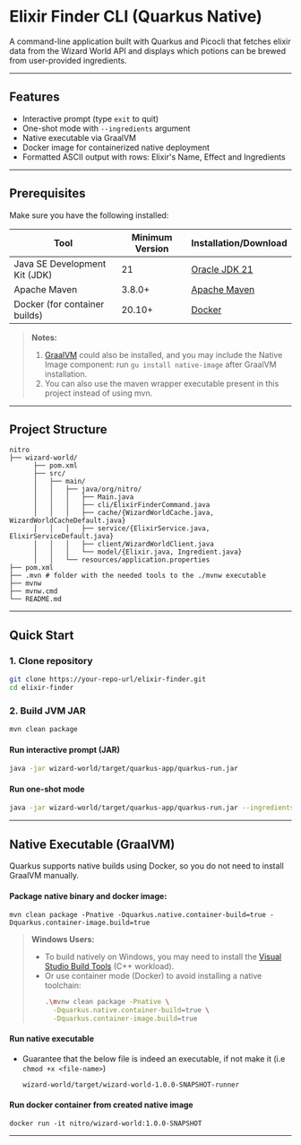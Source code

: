 # Elixir Finder CLI (Quarkus Native)

A command-line application built with Quarkus and Picocli that fetches elixir data from the Wizard World API and displays which potions can be brewed from user-provided ingredients.

---

## Features

* Interactive prompt (type `exit` to quit)
* One-shot mode with `--ingredients` argument
* Native executable via GraalVM
* Docker image for containerized native deployment
* Formatted ASCII output with rows: Elixir's Name, Effect and Ingredients

---

## Prerequisites

Make sure you have the following installed:

| Tool                          | Minimum Version | Installation/Download                                                                         |
|-------------------------------|-----------------|-----------------------------------------------------------------------------------------------|
| Java SE Development Kit (JDK) | 21              | [Oracle JDK 21](https://www.oracle.com/java/technologies/javase/jdk21-archive-downloads.html) |
| Apache Maven                  | 3.8.0+          | [Apache Maven](https://maven.apache.org/download.cgi)                                         |
| Docker (for container builds) | 20.10+          | [Docker](https://docs.docker.com/get-docker/)                                                 |

> **Notes:** 
> 1. [GraalVM](https://www.graalvm.org/) could also be installed, and you may include the Native Image component: run `gu install native-image` after GraalVM installation.
> 2. You can also use the maven wrapper executable present in this project instead of using mvn. 

---

## Project Structure

```
nitro
├── wizard-world/
      ├── pom.xml
      ├── src/
      │   ├── main/
      │   │   ├── java/org/nitro/
      │   │   │   ├── Main.java
      │   │   │   ├── cli/ElixirFinderCommand.java
      │   │   │   ├── cache/{WizardWorldCache.java, WizardWorldCacheDefault.java}
      │   │   │   ├── service/{ElixirService.java, ElixirServiceDefault.java}
      │   │   │   ├── client/WizardWorldClient.java
      │   │   │   └── model/{Elixir.java, Ingredient.java}
      │   │   └── resources/application.properties
├── pom.xml
├── .mvn # folder with the needed tools to the ./mvnw executable
├── mvnw
├── mvnw.cmd
└── README.md
```

---

## Quick Start

### 1. Clone repository

```bash
git clone https://your-repo-url/elixir-finder.git
cd elixir-finder
```

### 2. Build JVM JAR

```bash
mvn clean package
```

#### Run interactive prompt (JAR)

```bash
java -jar wizard-world/target/quarkus-app/quarkus-run.jar
```

#### Run one-shot mode

```bash
java -jar wizard-world/target/quarkus-app/quarkus-run.jar --ingredients="MandrakeRoot,Gillyweed"
```

---

## Native Executable (GraalVM)

Quarkus supports native builds using Docker, so you do not need to install GraalVM manually.

#### Package native binary and docker image:
```
mvn clean package -Pnative -Dquarkus.native.container-build=true -Dquarkus.container-image.build=true
```

> **Windows Users:**
> - To build natively on Windows, you may need to install the [Visual Studio Build Tools](https://visualstudio.microsoft.com/downloads/#build-tools-for-visual-studio-2022) (C++ workload).
> - Or use container mode (Docker) to avoid installing a native toolchain:
>   ```bash
>   .\mvnw clean package -Pnative \
>     -Dquarkus.native.container-build=true \
>     -Dquarkus.container-image.build=true
>   ```

#### Run native executable
* Guarantee that the below file is indeed an executable, if not make it (i.e `chmod +x <file-name>`)
   ```
   wizard-world/target/wizard-world-1.0.0-SNAPSHOT-runner
   ```

#### Run docker container from created native image
```
docker run -it nitro/wizard-world:1.0.0-SNAPSHOT
```

---
